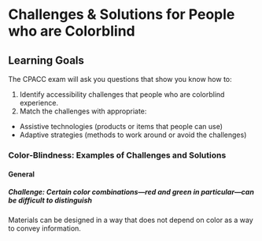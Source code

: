 # Challenges & Solutions for People who are Colorblind

## Learning Goals

The CPACC exam will ask you questions that show you know how to:

1. Identify accessibility challenges that people who are colorblind experience.
2. Match the challenges with appropriate:
  - Assistive technologies (products or items that people can use)
  - Adaptive strategies (methods to work around or avoid the challenges)

### Color-Blindness: Examples of Challenges and Solutions

#### General

##### Challenge: Certain color combinations—red and green in particular—can be difficult to distinguish	

Materials can be designed in a way that does not depend on color as a way to convey information.